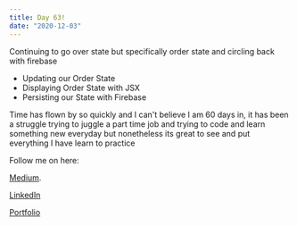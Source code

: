 ```yaml
---
title: Day 63!
date: "2020-12-03"
---
```



Continuing to go over state but specifically order state and circling back with firebase

- Updating our Order State
- Displaying Order State with JSX
- Persisting our State with Firebase

Time has flown by so quickly and I can't believe I am 60 days in, it has been a struggle trying to juggle a part time job and trying to code and learn something new everyday but nonetheless its great to see and put everything I have learn to practice 

Follow me on here:


[Medium](https://medium.com/@kalemajoanna).

[LinkedIn](https://www.linkedin.com/in/joanna-e-kalema-a5a5b4136/)

[Portfolio](https://joannathedeveloper.netlify.app/)
